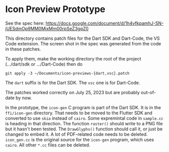 # Icon Preview Prototype

See the spec here:
https://docs.google.com/document/d/1h4vfkpamhJ-SN-jUESdmOp9MM0MjxMm00rpSeZ3gqZ0

This directory contains patch files for the Dart SDK and Dart-Code,
the VS Code extension. The screen shot in the spec was generated from
the code in these patches.

To apply them, make the working directory the root of the project (.../dart/sdk or .../Dart-Code) then do

`git apply -3 ~/Documents/icon-previews-{dart,vsc}.patch`

The `dart` suffix is for the Dart SDK. The `vsc` one is for Dart-Code.

The patches worked correctly on July 25, 2023 but are probably out-of-date
by now.

In the prototype, the `icon-gen` C program is part of the Dart SDK. It is
in the `ffi/icon-gen` directory. That needs to be moved to the Flutter SDK
and converted to use `skia` instead of `cairo`. Some expremintal code
in `sample.cc` is heading in that direction. The function `raster()` should
write to a PNG file but it hasn't been tested. The `DrawGlyphs()` function
should call it, or just be changed to embed it. A lot of PDF-related code
needs to be deleted. `icon_gen.cc` is the original source for the `icon-gen`
program, which uses `cairo`. All other `*.cc` files can be deleted.
